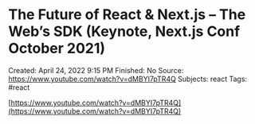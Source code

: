 # The Future of React & Next.js – The Web’s SDK (Keynote, Next.js Conf October 2021)

Created: April 24, 2022 9:15 PM
Finished: No
Source: https://www.youtube.com/watch?v=dMBYI7pTR4Q
Subjects: react
Tags: #react

[https://www.youtube.com/watch?v=dMBYI7pTR4Q](https://www.youtube.com/watch?v=dMBYI7pTR4Q)